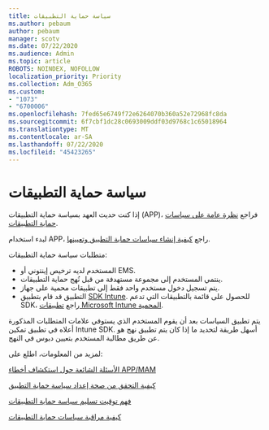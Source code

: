 ```yaml
---
title: سياسة حماية التطبيقات
ms.author: pebaum
author: pebaum
manager: scotv
ms.date: 07/22/2020
ms.audience: Admin
ms.topic: article
ROBOTS: NOINDEX, NOFOLLOW
localization_priority: Priority
ms.collection: Adm_O365
ms.custom:
- "1073"
- "6700006"
ms.openlocfilehash: 7fed65e6749f72e6264070b360a52e72968fc8da
ms.sourcegitcommit: 6f7cbf1dc28c0693009ddf03d9768c1c65018964
ms.translationtype: MT
ms.contentlocale: ar-SA
ms.lasthandoff: 07/22/2020
ms.locfileid: "45423265"
---
```

# <a name="application-protection-policy"></a>سياسة حماية التطبيقات

إذا كنت حديث العهد بسياسة حماية التطبيقات (APP)، فراجع [نظرة عامة على سياسات حماية التطبيقات](https://docs.microsoft.com/intune/apps/app-protection-policy).

لبدء استخدام APP، راجع [كيفية إنشاء سياسات حماية التطبيق وتعيينها](https://docs.microsoft.com/intune/app-protection-policies).

متطلبات سياسة حماية التطبيقات:

- المستخدم لديه ترخيص إينتوني أو EMS.
- ينتمي المستخدم إلى مجموعة مستهدفة من قبل نُهج حماية التطبيقات.
- يتم تسجيل دخول مستخدم واحد فقط إلى تطبيقات محمية على جهاز.
- التطبيق قد قام بتطبيق [SDK Intune](https://docs.microsoft.com/intune/app-sdk-get-started). للحصول على قائمة بالتطبيقات التي تدعم SDK، راجع [تطبيقات Microsoft Intune المحمية](https://docs.microsoft.com/intune/apps-supported-intune-apps).

يتم تطبيق السياسات بعد أن يقوم المستخدم الذي يستوفي علامات المتطلبات المذكورة أعلاه في تطبيق تمكين Intune SDK. أسهل طريقة لتحديد ما إذا كان يتم تطبيق نهج هو عن طريق مطالبة المستخدم بتعيين دبوس في النهج. 

لمزيد من المعلومات، اطلع على:

[الأسئلة الشائعة حول استكشاف أخطاء APP/MAM](https://docs.microsoft.com/intune/apps/troubleshoot-mam)  

[كيفية التحقق من صحة إعداد سياسة حماية التطبيق](https://docs.microsoft.com/intune/app-protection-policies-validate)

[فهم توقيت تسليم سياسة حماية التطبيقات](https://docs.microsoft.com/intune/app-protection-policy-delivery)  

[كيفية مراقبة سياسات حماية التطبيقات](https://docs.microsoft.com/intune/app-protection-policies-monitor)